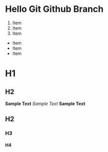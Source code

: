 # Hello Git Github Branch

1. Item
2. Item
3. Item
* Item
* Item
* Item

# H1
## H2
**Sample Text**
_Sample Text_
__Sample Text__
## H2
### H3

#### H4
